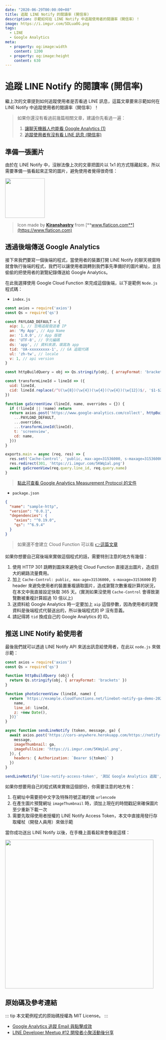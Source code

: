 ```yaml
---
date: "2020-06-29T00:00:00+08"
title: 追蹤 LINE Notify 的閱讀率 (開信率)
description: 示範如何在 LINE Notify 中追蹤使用者的閱讀率（開信率）！
image: https://i.imgur.com/5DLua0G.png
tags:
  - LINE
  - Google Analytics
meta:
  - property: og:image:width
    content: 1200
  - property: og:image:height
    content: 630
---
```


# 追蹤 LINE Notify 的閱讀率 (開信率)

繼上次的文章提到如何追蹤使用者是否看過 LINE 訊息，這篇文章要來示範如何在 LINE Notify 中追蹤使用者的閱讀率（開信率）！

> 如果你還沒有看過前幾篇相關文章，建議你先看過一遍：
> 1. [讓聊天機器人也能看 Google Analytics (1)](https://taichunmin.idv.tw/blog/2020-04-28-lintbot-google-analytics.html)
> 2. [追蹤使用者有沒有看 LINE 訊息 (開信率)](https://taichunmin.idv.tw/blog/2020-06-17-linebot-google-analytics.html)

## 準備一張圖片

由於在 LINE Notify 中，沒辦法像上次的文章把圖片以 1x1 的方式隱藏起來，所以需要準備一張看起來正常的圖片，避免使用者覺得很奇怪：

<img src="https://i.imgur.com/5KWq1al.png" style="width: 128px">

> Icon made by [**Kiranshastry**](https://www.flaticon.com/authors/kiranshastry) from [**www.flaticon.com**](https://www.flaticon.com)

## 透過後端傳送 Google Analytics

接下來我們要寫一個後端的程式，當使用者的裝置打開 LINE Notify 的聊天視窗時就會執行後端的程式，我們可以讓使用者跳轉到我們事先準備好的圖片網址，並且偷偷的把使用者的瀏覽紀錄傳送給 Google Analytics。

在此我選擇使用 Google Cloud Function 來完成這個後端，以下是範例 `Node.js` 程式碼：

* `index.js`

```js
const axios = require('axios')
const Qs = require('qs')

const PAYLOAD_DEFAULT = {
  aip: 1, // 忽略追蹤發送者 IP
  an: 'My App', // App Name
  av: '1.0.0', // App 版號
  de: 'UTF-8', // 字元編碼
  ds: 'app', // 資料來源，填寫為 app
  tid: 'UA-xxxxxxxxx-1', // GA 追蹤代碼
  ul: 'zh-tw', // locale
  v: 1, // api version
}

const httpBuildQuery = obj => Qs.stringify(obj, { arrayFormat: 'brackets' })

const transformLineId = lineId => ({
  uid: lineId,
  cid: lineId.replace(/^U(\w{8})(\w{4})(\w{4})(\w{4})(\w{12})$/, '$1-$2-$3-$4-$5'),
})

function gaScreenView (lineId, name, overrides = {}) {
  if (!lineId || !name) return
  return axios.post('https://www.google-analytics.com/collect', httpBuildQuery({
    ...PAYLOAD_DEFAULT,
    ...overrides,
    ...transformLineId(lineId),
    t: 'screenview',
    cd: name,
  }))
}

exports.main = async (req, res) => {
  res.set('Cache-Control', 'public, max-age=31536000, s-maxage=31536000')
  res.redirect(301, 'https://i.imgur.com/5KWq1al.png')
  await gaScreenView(req.query.line_id, req.query.name)
}
```

> [點此可查看 Google Analytics Measurement Protocol 的文件](https://developers.google.com/analytics/devguides/collection/protocol/v1)

* `package.json`

```json
{
  "name": "sample-http",
  "version": "0.0.1",
  "dependencies": {
    "axios": "^0.19.0",
    "qs": "^6.9.4"
  }
}
```

> 如果還不會建立 Cloud Function 可以看 [👉這篇文章](https://taichunmin.idv.tw/blog/2020-04-06-line-devbot.html)

如果你想要自己寫後端來實做這個程式的話，需要特別注意的地方有幾個：

1. 使用 HTTP 301 跳轉到圖床來避免從 Cloud Function 直接送出圖片，造成巨大的網路流量費用。
2. 加上 `Cache-Control: public, max-age=31536000, s-maxage=31536000` 的 header 來避免使用者的裝置重複讀取圖片，造成瀏覽次數重複計算的狀況，在本文中我直接設定快取 365 天。(實測如果沒使用 `Cache-Control` 會導致瀏覽數被重複計算超過 10 倍以上)
3. 送資料給 Google Analytics 時一定要加上 `aip` 這個參數，因為使用者的瀏覽資料是後端程式代替送出的，所以後端程式的 IP 沒有意義。
4. 請記得將 `tid` 換成自己的 Google Analytics 的 ID。

## 推送 LINE Notify 給使用者

最後我們就可以透過 LINE Notify API 來送出訊息給使用者，在此以 `node.js` 來做示範：

```js
const axios = require('axios')
const Qs = require('qs')

function httpBuildQuery (obj) {
  return Qs.stringify(obj, { arrayFormat: 'brackets' })
}

function photoScreenView (lineId, name) {
  return `https://example.cloudfunctions.net/linebot-notify-ga-demo-20200629?${httpBuildQuery({
    name,
    line_id: lineId,
    z: +new Date(),
  })}`
}

async function sendLineNotify (token, message, ga) {
  await axios.post('https://cors-anywhere.herokuapp.com/https://notify-api.line.me/api/notify', httpBuildQuery({
    message,
    imageThumbnail: ga,
    imageFullsize: 'https://i.imgur.com/5KWq1al.png',
  }), { 
    headers: { Authorization: `Bearer ${token}` }
  })
}

sendLineNotify('line-notify-access-token', '測試 Google Analytics 追蹤', photoScreenView('line-user-id', '已閱讀 LINE Notify'))
```

如果你想要用自己的程式碼來實做這個部份，你需要注意的地方有：

1. 在網址中需要把中文字及特殊符號正確的做 `urlencode`
2. 在產生圖片預覽網址 `imageThumbnail` 時，須加上現在的時間戳記來確保圖片至少重新下載一次
3. 需要先取得使用者授權的 LINE Notify Access Token，本文中直接用發行存取權杖（開發人員用）來做示範

當你成功送出 LINE Notify 以後，在手機上面看起來會像是這樣：

<img src="https://i.imgur.com/n1iBsuP.jpg" style="width: 480px">

## 原始碼及參考連結

::: tip
本文範例程式的原始碼授權為 MIT License。
:::

* [Google Analytics 追蹤 Email 與點擊成效](https://www.oxxostudio.tw/articles/201706/google-analytics-tracking-email.html)
* [LINE Developer Meetup #12 開發者小聚活動後分享](https://engineering.linecorp.com/zh-hant/blog/line-developer-meetup-12/)
